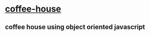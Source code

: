 # [coffee-house](https://divvya007.github.io/coffee-house/)
## coffee house using object oriented javascript
